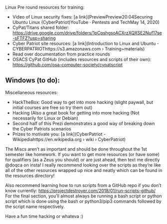 Linux Pre round resources for training:

- Video of Linux security fixes: [a link](PreviewPreview20:04Securing Ubuntu Linux (CyberPatriot)YouTube · Pentests and TechMay 14, 2020)
- CyPat/Titans shared folder: https://drive.google.com/drive/folders/1pCpshgsoACXrzXQXSE2Nuf17se-sFTFZ?usp=sharing
- Cyber Patriot site resources: [a link](Introduction to Linux and Ubuntu - CYBERPATRIOThttps://s3.amazonaws.com › Training+materials)
- Read over documentation from practice rounds
- OSACS CyPat GitHub (includes resources and scripts of their own): https://github.com/osa-computer-society/cypatscript

Windows (to do):
- 

Miscellaneous resources:
- HackTheBox: Good way to get into more hacking (slight paywall, but initial courses are free so try them out)
- Hacking (Also a great book for getting into more hacking (Not necessarily for Linux or Debian)
- Second half of this Prezi demonstrates a good way of breaking down the Cyber Patriots scenarios
- Prizes to motivate you: [a link](CyberPatriot - Wikipediahttps://en.wikipedia.org › wiki › CyberPatriot)

The Miscs aren’t as important and should be done throughout the 1st semester like homework. If you want to get more resources (or have some) for qualifiers (as a Zeus you should) or are
just ahead, then text me directly @doqca on insta!
I really recommend looking over the scripts as they’re like all of the other resources wrapped up nice and neatly which can be found in the resources directory!

Also recommend learning how to run scripts from a GitHub repo if you don’t know currently: https://projectdestroyer.com/2018/01/run-scripts-github/
For the final section, you’ll almost always be running a bash script or python script which is done using the bash or python3/pip3 commands followed by the script name respectively. 

Have a fun time hacking or whateva :)
